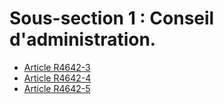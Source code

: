 # Sous-section 1 : Conseil d'administration.

* [Article R4642-3](./LEGIARTI000030975598.md)
* [Article R4642-4](./LEGIARTI000030975592.md)
* [Article R4642-5](./LEGIARTI000030975584.md)
